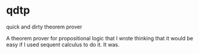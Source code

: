 # qdtp
quick and dirty theorem prover

A theorem prover for propositional logic that I wrote thinking that it would be easy if I used sequent calculus to do it. It was.

